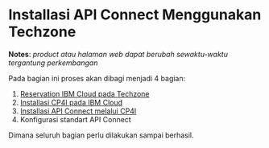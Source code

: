 # Installasi API Connect Menggunakan Techzone 
**Notes**: *product atau halaman web dapat berubah sewaktu-waktu tergantung perkembangan* 

Pada bagian ini proses akan dibagi menjadi 4 bagian:

1. [Reservation IBM Cloud pada Techzone](https://github.com/5112100070/apic-lab/tree/master/preparation/part-1.md)
2. [Installasi CP4I pada IBM Cloud](https://github.com/5112100070/apic-lab/tree/master/preparation/part-2.md)
3. [Installasi API Connect melalui CP4I](https://github.com/5112100070/apic-lab/tree/master/preparation/part-3.md)
4. Konfigurasi standart API Connect

Dimana seluruh bagian perlu dilakukan sampai berhasil.
#

